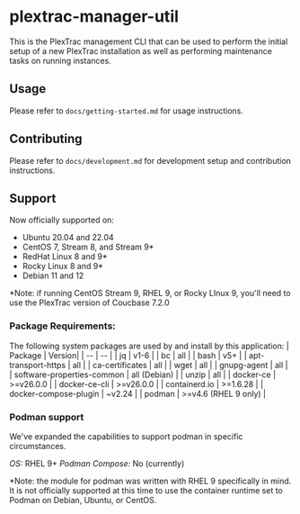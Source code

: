 # plextrac-manager-util

This is the PlexTrac management CLI that can be used to perform the initial setup of a new PlexTrac
installation as well as performing maintenance tasks on running instances.

## Usage

Please refer to `docs/getting-started.md` for usage instructions.

## Contributing

Please refer to `docs/development.md` for development setup and contribution instructions.

## Support

Now officially supported on:

- Ubuntu 20.04 and 22.04
- CentOS 7, Stream 8, and Stream 9*
- RedHat Linux 8 and 9*
- Rocky Linux 8 and 9*
- Debian 11 and 12

*Note: if running CentOS Stream 9, RHEL 9, or Rocky LInux 9, you'll need to use the PlexTrac version of Coucbase 7.2.0

### Package Requirements:

The following system packages are used by and install by this application:
| Package | Version|
| -- | -- |
| jq | v1-6 |
| bc | all |
| bash | v5+ |
| apt-transport-https | all |
| ca-certificates | all |
| wget | all |
| gnupg-agent | all |
| software-properties-common | all (Debian) |
| unzip | all |
| docker-ce | >=v26.0.0 |
| docker-ce-cli | >=v26.0.0 |
| containerd.io | >=1.6.28 |
| docker-compose-plugin | ~v2.24 |
| podman | >=v4.6 (RHEL 9 only) |

### Podman support

We've expanded the capabilities to support podman in specific  circumstances.

*OS:* RHEL 9+
*Podman Compose:* No (currently)

*Note: the module for podman was written with RHEL 9 specifically in mind. It is not officially supported at this time to use the container runtime set to Podman on Debian, Ubuntu, or CentOS.

